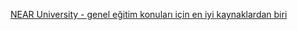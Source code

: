 
[NEAR University - genel eğitim konuları için en iyi kaynaklardan biri  ](https://www.near.university/)</br>
